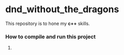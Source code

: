 # dnd_without_the_dragons

This repository is to hone my **c++** skills.

### How to compile and run this project
1. 